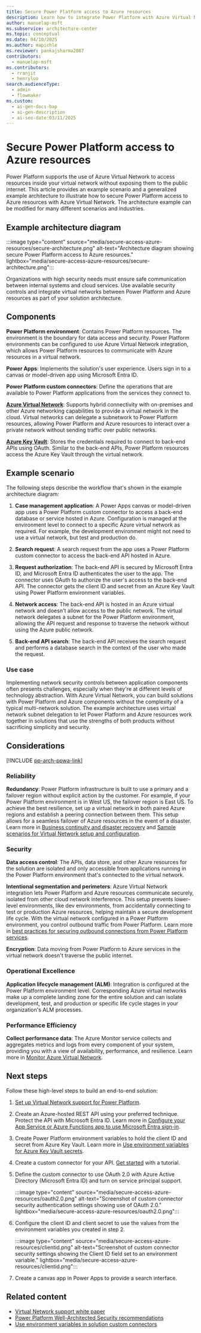 ```yaml
---
title: Secure Power Platform access to Azure resources
description: Learn how to integrate Power Platform with Azure Virtual Network to protect your Azure resources from exposure to the public internet.
author: manuelap-msft
ms.subservice: architecture-center
ms.topic: conceptual
ms.date: 04/10/2025
ms.author: mapichle
ms.reviewer: pankajsharma2087
contributors:
  - manuelap-msft
ms.contributors:
  - rranjit
  - henryluo
search.audienceType:
  - admin
  - flowmaker
ms.custom:
  - ai-gen-docs-bap
  - ai-gen-description
  - ai-seo-date:03/11/2025
---
```


# Secure Power Platform access to Azure resources

Power Platform supports the use of Azure Virtual Network to access resources inside your virtual network without exposing them to the public internet. This article provides an example scenario and a generalized example architecture to illustrate how to secure Power Platform access to Azure resources with Azure Virtual Network. The architecture example can be modified for many different scenarios and industries.

## Example architecture diagram

:::image type="content" source="media/secure-access-azure-resources/secure-architecture.png" alt-text="Architecture diagram showing secure Power Platform access to Azure resources." lightbox="media/secure-access-azure-resources/secure-architecture.png":::

Organizations with high security needs must ensure safe communication between internal systems and cloud services. Use available security controls and integrate virtual networks between Power Platform and Azure resources as part of your solution architecture.

## Components

**Power Platform environment**: Contains Power Platform resources. The environment is the boundary for data access and security. Power Platform environments can be configured to use Azure Virtual Network integration, which allows Power Platform resources to communicate with Azure resources in a virtual network.

**Power Apps**: Implements the solution's user experience. Users sign in to a canvas or model-driven app using Microsoft Entra ID.

**Power Platform custom connectors**: Define the operations that are available to Power Platform applications from the services they connect to.

[**Azure Virtual Network**](/azure/virtual-network/virtual-networks-overview): Supports hybrid connectivity with on-premises and other Azure networking capabilities to provide a virtual network in the cloud. Virtual networks can delegate a subnetwork to Power Platform resources, allowing Power Platform and Azure resources to interact over a private network without sending traffic over public networks.

[**Azure Key Vault**](/azure/key-vault/general/basic-concepts): Stores the credentials required to connect to back-end APIs using OAuth. Similar to the back-end APIs, Power Platform resources access the Azure Key Vault through the virtual network.

## Example scenario

The following steps describe the workflow that's shown in the example architecture diagram:

1. **Case management application**: A Power Apps canvas or model-driven app uses a Power Platform custom connector to access a back-end database or service hosted in Azure. Configuration is managed at the environment level to connect to a specific Azure virtual network as required. For example, the development environment might not need to use a virtual network, but test and production do.

1. **Search request**: A search request from the app uses a Power Platform custom connector to access the back-end API hosted in Azure.

1. **Request authorization**: The back-end API is secured by Microsoft Entra ID, and Microsoft Entra ID authenticates the user to the app. The connector uses OAuth to authorize the user's access to the back-end API. The connector gets the client ID and secret from an Azure Key Vault using Power Platform environment variables.

1. **Network access**: The back-end API is hosted in an Azure virtual network and doesn't allow access to the public network. The virtual network delegates a subnet for the Power Platform environment, allowing the API request and response to traverse the network without using the Azure public network.

1. **Back-end API search**: The back-end API receives the search request and performs a database search in the context of the user who made the request.

### Use case

Implementing network security controls between application components often presents challenges, especially when they're at different levels of technology abstraction. With Azure Virtual Network, you can build solutions with Power Platform and Azure components without the complexity of a typical multi-network solution. The example architecture uses virtual network subnet delegation to let Power Platform and Azure resources work together in solutions that use the strengths of both products without sacrificing simplicity and security.

## Considerations

[!INCLUDE [pp-arch-ppwa-link](../../includes/pp-arch-ppwa-link.md)]

### Reliability

**Redundancy**: Power Platform infrastructure is built to use a primary and a failover region without explicit action by the customer. For example, if your Power Platform environment is in West US, the failover region is East US. To achieve the best resilience, set up a virtual network in both paired Azure regions and establish a peering connection between them. This setup allows for a seamless failover of Azure resources in the event of a disaster. Learn more in [Business continuity and disaster recovery](/power-platform/admin/business-continuity-disaster-recovery) and [Sample scenarios for Virtual Network setup and configuration](power-platform/admin/virtual-network-support-whitepaper#sample-scenarios-for-virtual-network-setup-and-configuration).

### Security

**Data access control**: The APIs, data store, and other Azure resources for the solution are isolated and only accessible from applications running in the Power Platform environment that's connected to the virtual network.

**Intentional segmentation and perimeters**: Azure Virtual Network integration lets Power Platform and Azure resources communicate securely, isolated from other cloud network interference. This setup prevents lower-level environments, like dev environments, from accidentally connecting to test or production Azure resources, helping maintain a secure development life cycle. With the virtual network configured in a Power Platform environment, you control outbound traffic from Power Platform. Learn more in [best practices for securing outbound connections from Power Platform services](/power-platform/admin/virtual-network-support-whitepaper#best-practices-for-securing-outbound-connections-from-power-platform-services).

**Encryption**: Data moving from Power Platform to Azure services in the virtual network doesn't traverse the public internet.

### Operational Excellence

**Application lifecycle management (ALM)**: Integration is configured at the Power Platform environment level. Corresponding Azure virtual networks make up a complete landing zone for the entire solution and can isolate development, test, and production or specific life cycle stages in your organization's ALM processes.

### Performance Efficiency

**Collect performance data**: The Azure Monitor service collects and aggregates metrics and logs from every component of your system, providing you with a view of availability, performance, and resilience. Learn more in [Monitor Azure Virtual Network](/azure/virtual-network/monitor-virtual-network).

## Next steps

Follow these high-level steps to build an end-to-end solution:

1. [Set up Virtual Network support for Power Platform](/power-platform/admin/vnet-support-setup-configure).

1. Create an Azure-hosted REST API using your preferred technique. Protect the API with Microsoft Entra ID. Learn more in [Configure your App Service or Azure Functions app to use Microsoft Entra sign-in](/azure/app-service/configure-authentication-provider-aad?tabs=workforce-configuration).

1. Create Power Platform environment variables to hold the client ID and secret from Azure Key Vault. Learn more in [Use environment variables for Azure Key Vault secrets](/power-apps/maker/data-platform/environmentvariables-azure-key-vault-secrets).

1. Create a custom connector for your API. [Get started](/connectors/custom-connectors/learn-with-a-tutorial) with a tutorial.

1. Define the custom connector to use OAuth 2.0 with Azure Active Directory (Microsoft Entra ID) and turn on service principal support.

    :::image type="content" source="media/secure-access-azure-resources/oauth2.0.png" alt-text="Screenshot of custom connector security authentication settings showing use of OAuth 2.0." lightbox="media/secure-access-azure-resources/oauth2.0.png":::

1. Configure the client ID and client secret to use the values from the environment variables you created in step 2.

    :::image type="content" source="media/secure-access-azure-resources/clientid.png" alt-text="Screenshot of custom connector security settings showing the Client ID field set to an environment variable." lightbox="media/secure-access-azure-resources/clientid.png":::

1. Create a canvas app in Power Apps to provide a search interface.

## Related content

- [Virtual Network support white paper](/power-platform/admin/virtual-network-support-whitepaper)
- [Power Platform Well-Architected Security recommendations](/power-platform/well-architected/security)
- [Use environment variables in solution custom connectors](/connectors/custom-connectors/environment-variables)
